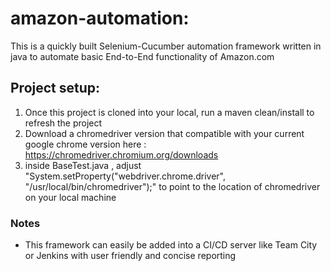# amazon-automation:
This is a quickly built Selenium-Cucumber automation framework written in java to automate
basic End-to-End functionality of Amazon.com  

## Project setup:
1. Once this project is cloned into your local, run a maven clean/install to refresh the project
2. Download a chromedriver version that compatible with your current google chrome version here : https://chromedriver.chromium.org/downloads
3. inside BaseTest.java , adjust "System.setProperty("webdriver.chrome.driver", "/usr/local/bin/chromedriver");" to point to
   the location of chromedriver on your local machine

### Notes

- This framework can easily be added into a CI/CD server like Team City or Jenkins with
  user friendly and concise reporting